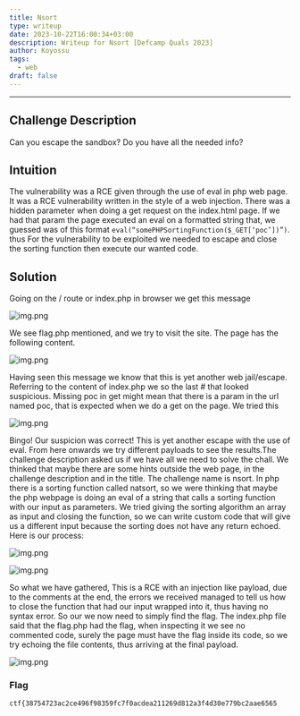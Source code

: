 ```yaml
---
title: Nsort
type: writeup
date: 2023-10-22T16:00:34+03:00
description: Writeup for Nsort [Defcamp Quals 2023]
author: Koyossu
tags:
  - web
draft: false
---
```


___

## Challenge Description

Can you escape the sandbox? Do you have all the needed info?

## Intuition

The vulnerability was a RCE given through the use of eval in php web page. It was a RCE vulnerability written in the
style of a web injection. There was a hidden parameter when doing a get request on the index.html page. If we had that
param the page executed an eval on a formatted string that, we guessed was of this
format  `eval(“somePHPSortingFunction($_GET[‘poc’])”)`. thus For the vulnerability to be exploited we needed to escape
and close the sorting function then execute our wanted code.

## Solution

Going on the / route or index.php in browser we get this message

![img.png](/images/defcamp_quals_2023/web1.png)

We see flag.php mentioned, and we try to visit the site. The page has the following content.

![img.png](/images/defcamp_quals_2023/web2.png)

Having seen this message we know that this is yet another web jail/escape. Referring to the content of index.php we so
the last # that looked suspicious. Missing poc in get might mean that there is a param in the url named poc, that is
expected when we do a get on the page. We tried this

![img.png](/images/defcamp_quals_2023/web3.png)

Bingo! Our suspicion was correct! This is yet another escape with the use of eval. From here onwards we try different
payloads to see the results.The challenge description asked us if we have all we need to solve the chall. We thinked
that maybe there are some hints outside the web page, in the challenge description and in the title. The challenge
name is nsort. In php there is a sorting function called natsort, so we were thinking that maybe the php webpage is
doing an eval of a string that calls a sorting function with our input as parameters.
We tried giving the sorting algorithm an array as input and closing the function, so we can write custom code that will
give us a different input because the sorting does not have any return echoed.
Here is our process:

![img.png](/images/defcamp_quals_2023/web4.png)

![img.png](/images/defcamp_quals_2023/web5.png)

So what we have gathered, This is a RCE with an injection like payload, due to the comments at the end, the errors we
received managed to tell us how to close the function that had our input wrapped into it, thus having no syntax error.
So our we now need to simply find the flag. The index.php file said that the flag.php had the flag, when inspecting it
we see no commented code, surely the page must have the flag inside its code, so we try echoing the file contents, thus
arriving at the final payload.

![img.png](/images/defcamp_quals_2023/web6.png)

### Flag

`ctf{38754723ac2ce496f98359fc7f0acdea211269d812a3f4d30e779bc2aae6565`

